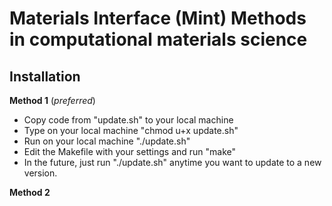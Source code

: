 Materials Interface (Mint)
Methods in computational materials science
====

Installation
----

**Method 1** (*preferred*)
- Copy code from "update.sh" to your local machine
- Type on your local machine "chmod u+x update.sh"
- Run on your local machine "./update.sh"
- Edit the Makefile with your settings and run "make"
- In the future, just run "./update.sh" anytime you want to update to a new version.

**Method 2**
